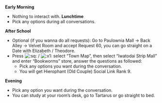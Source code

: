 **Early Morning**

- Nothing to interact with.
  **Lunchtime**
- Pick any options during all conversations.

**After School**

- Optional (if you wanna do all requests): Go to Paulownia Mall -> Back Alley -> Velvet Room and accept Request 60, you can go straight on a Date with Elizabeth / Theodore.
- Press ![:sq:](/assets/square.png) / ![:x1:](/assets/x1.png) select “Town Map”, then select “Iwatodai Strip Mall” and enter “Bookworms” store, answer the questions as followed:
  - Pick any options you want during the conversation.
  - You will get Hierophant (Old Couple) Social Link Rank 9.

**Evening**

- Pick any option you want during the conversation.
- You can study at your room’s desk, go to Tartarus or go straight to bed.
